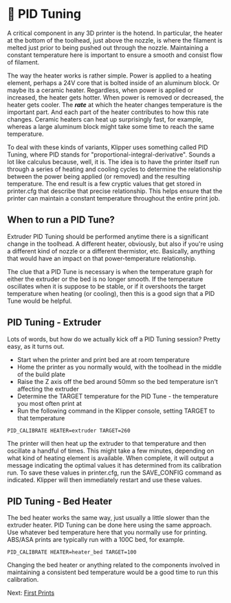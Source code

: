 # 🙂 PID Tuning
A critical component in any 3D printer is the hotend. In particular, the heater at the bottom of the toolhead, just above the nozzle, is where the filament is melted just prior to being pushed out through the nozzle. 
Maintaining a constant temperature here is important to ensure a smooth and consist flow of filament. 

The way the heater works is rather simple. Power is applied to a heating element, perhaps a 24V core that is bolted inside of an aluminum block. Or maybe its a ceramic heater. 
Regardless, when power is applied or increased, the heater gets hotter. When power is removed or decreased, the heater gets cooler. The ***rate*** at which the heater changes temperature is the important part. 
And each part of the heater contributes to how this rate changes. Ceramic heaters can heat up surprisingly fast, for example, whereas a large aluminum block might take some time to reach the same temperature.

To deal with these kinds of variants, Klipper uses something called PID Tuning, where PID stands for "proportional-integral-derivative". Sounds a lot like calculus because, well, it is. The idea is to have the
printer itself run through a series of heating and cooling cycles to determine the relationship between the power being applied (or removed) and the resulting temperature. The end result is a few cryptic values
that get stored in printer.cfg that describe that precise relationship. This helps ensure that the printer can maintain a constant temperature throughout the entire print job.

## When to run a PID Tune?
Extruder PID Tuning should be performed anytime there is a significant change in the toolhead. A different heater, obviously, but also if you're using a different kind of nozzle or a different thermistor, etc. 
Basically, anything that would have an impact on that power-temperature relationship. 

The clue that a PID Tune is necessary is when the temperature graph for either the extruder or the bed is no longer smooth. If the temperature oscillates when it is suppose to be stable, or if it overshoots the
target temperature when heating (or cooling), then this is a good sign that a PID Tune would be helpful.

## PID Tuning - Extruder
Lots of words, but how do we actually kick off a PID Tuning session? Pretty easy, as it turns out.

- Start when the printer and print bed are at room temperature
- Home the printer as you normally would, with the toolhead in the middle of the build plate
- Raise the Z axis off the bed around 50mm so the bed temperature isn't affecting the extruder
- Determine the TARGET temperature for the PID Tune - the temperature you most often print at
- Run the following command in the Klipper console, setting TARGET to that temperature 
```
PID_CALIBRATE HEATER=extruder TARGET=260
```
The printer will then heat up the extruder to that temperature and then oscillate a handful of times. This might take a few minutes,
depending on what kind of heating element is available. 
When complete, it will output a message indicating the optimal values it has determined from its calibration run. To save these
values in printer.cfg, run the SAVE_CONFIG command as indicated. Klipper will then immediately restart and use these values.

## PID Tuning - Bed Heater
The bed heater works the same way, just usually a little slower than the extruder heater. PID Tuning can be done here using the same approach. Use whatever bed temperature here that you normally use for printing.
ABS/ASA prints are typically run with a 100C bed, for example.
```
PID_CALIBRATE HEATER=heater_bed TARGET=100
```
Changing the bed heater or anything related to the components involved in maintaining a consistent bed temperature would be a good time to run this calibration.

Next: [First Prints](https://github.com/500Foods/WelcomeToTroodon/blob/main/docs/level_1/first_prints.md)
